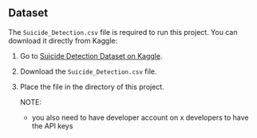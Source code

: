 ## Dataset
The `Suicide_Detection.csv` file is required to run this project. You can download it directly from Kaggle:

1. Go to [Suicide Detection Dataset on Kaggle](https://www.kaggle.com/competitions/demand-forecasting-kernels-only/data?select=train.csv).
2. Download the `Suicide_Detection.csv` file.
3. Place the file in the directory of this project.

   NOTE:
   - you also need to have developer account on x developers to have the API keys
